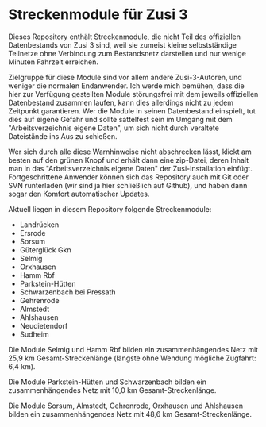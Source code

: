 ﻿# Streckenmodule für Zusi 3

Dieses Repository enthält Streckenmodule, die nicht Teil des offiziellen Datenbestands von Zusi 3 sind, weil sie zumeist kleine selbstständige Teilnetze ohne Verbindung zum Bestandsnetz darstellen und nur wenige Minuten Fahrzeit erreichen.

Zielgruppe für diese Module sind vor allem andere Zusi-3-Autoren, und weniger die normalen Endanwender.
Ich werde mich bemühen, dass die hier zur Verfügung gestellten Module störungsfrei mit dem jeweils offiziellen Datenbestand zusammen laufen, kann dies allerdings nicht zu jedem Zeitpunkt garantieren. Wer die Module in seinen Datenbestand einspielt, tut dies auf eigene Gefahr und sollte sattelfest sein im Umgang mit dem "Arbeitsverzeichnis eigene Daten", um sich nicht durch veraltete Dateistände ins Aus zu schießen.

Wer sich durch alle diese Warnhinweise nicht abschrecken lässt, klickt am besten auf den grünen Knopf und erhält dann eine zip-Datei, deren Inhalt man in das "Arbeitsverzeichnis eigene Daten" der Zusi-Installation einfügt. Fortgeschrittene Anwender können sich das Repository auch mit Git oder SVN runterladen (wir sind ja hier schließlich auf Github), und haben dann sogar den Komfort automatischer Updates.

Aktuell liegen in diesem Repository folgende Streckenmodule:

* Landrücken
* Ersrode
* Sorsum
* Güterglück Gkn
* Selmig
* Orxhausen
* Hamm Rbf
* Parkstein-Hütten
* Schwarzenbach bei Pressath
* Gehrenrode
* Almstedt
* Ahlshausen
* Neudietendorf
* Sudheim

Die Module Selmig und Hamm Rbf bilden ein zusammenhängendes Netz mit 25,9 km Gesamt-Streckenlänge (längste ohne Wendung mögliche Zugfahrt: 6,4 km).

Die Module Parkstein-Hütten und Schwarzenbach bilden ein zusammenhängendes Netz mit 10,0 km Gesamt-Streckenlänge.

Die Module Sorsum, Almstedt, Gehrenrode, Orxhausen und Ahlshausen bilden ein zusammenhängendes Netz mit 48,6 km Gesamt-Streckenlänge.